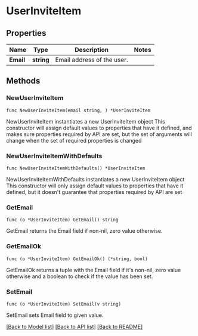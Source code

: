 <!--
Copyright (C) 2020-2025 Arm Limited or its affiliates and Contributors. All rights reserved.
SPDX-License-Identifier: Apache-2.0
-->
# UserInviteItem

## Properties

Name | Type | Description | Notes
------------ | ------------- | ------------- | -------------
**Email** | **string** | Email address of the user. | 

## Methods

### NewUserInviteItem

`func NewUserInviteItem(email string, ) *UserInviteItem`

NewUserInviteItem instantiates a new UserInviteItem object
This constructor will assign default values to properties that have it defined,
and makes sure properties required by API are set, but the set of arguments
will change when the set of required properties is changed

### NewUserInviteItemWithDefaults

`func NewUserInviteItemWithDefaults() *UserInviteItem`

NewUserInviteItemWithDefaults instantiates a new UserInviteItem object
This constructor will only assign default values to properties that have it defined,
but it doesn't guarantee that properties required by API are set

### GetEmail

`func (o *UserInviteItem) GetEmail() string`

GetEmail returns the Email field if non-nil, zero value otherwise.

### GetEmailOk

`func (o *UserInviteItem) GetEmailOk() (*string, bool)`

GetEmailOk returns a tuple with the Email field if it's non-nil, zero value otherwise
and a boolean to check if the value has been set.

### SetEmail

`func (o *UserInviteItem) SetEmail(v string)`

SetEmail sets Email field to given value.



[[Back to Model list]](../README.md#documentation-for-models) [[Back to API list]](../README.md#documentation-for-api-endpoints) [[Back to README]](../README.md)



